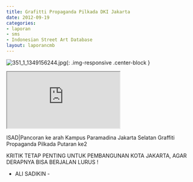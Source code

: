 ```yaml
---
title: Grafitti Propaganda Pilkada DKI Jakarta
date: 2012-09-19
categories:
- laporan
- sms
- Indonesian Street Art Database
layout: laporancmb
---
```


![351_1_1349156244.jpg](/uploads/351_1_1349156244.jpg){: .img-responsive .center-block }

<div class="embed-responsive embed-responsive-16by9"><iframe class="embed-responsive-item" src="https://youtu.be/w5UFkcDvro8"></iframe></div>

ISAD\|Pancoran ke arah Kampus Paramadina Jakarta Selatan Graffiti Propaganda Pilkada Putaran ke2

KRITIK TETAP PENTING UNTUK PEMBANGUNAN KOTA JAKARTA, AGAR DERAPNYA BISA BERJALAN LURUS !
- ALI SADIKIN -
